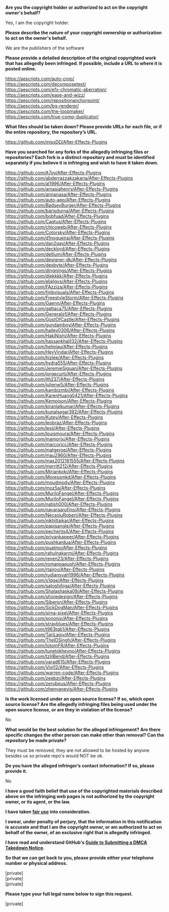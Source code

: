 **Are you the copyright holder or authorized to act on the copyright owner's behalf?**

Yes, I am the copyright holder.

**Please describe the nature of your copyright ownership or authorization to act on the owner's behalf.**

We are the publishers of the software

**Please provide a detailed description of the original copyrighted work that has allegedly been infringed. If possible, include a URL to where it is posted online.**

https://aescripts.com/auto-crop/  
https://aescripts.com/decomposetext/  
https://aescripts.com/efx-chromatic-aberration/  
https://aescripts.com/ease-and-wizz/  
https://aescripts.com/repositionanchorpoint/  
https://aescripts.com/bg-renderer/  
https://aescripts.com/the-loopmaker/  
https://aescripts.com/true-comp-duplicator/  

**What files should be taken down? Please provide URLs for each file, or if the entire repository, the repository’s URL.**

https://github.com/missDD/After-Effects-Plugins

**Have you searched for any forks of the allegedly infringing files or repositories? Each fork is a distinct repository and must be identified separately if you believe it is infringing and wish to have it taken down.**

https://github.com/A7oy/After-Effects-Plugins  
https://github.com/abderrazzakzakaria/After-Effects-Plugins  
https://github.com/al1996/After-Effects-Plugins  
https://github.com/amasiahenry/After-Effects-Plugins  
https://github.com/annanasa/After-Effects-Plugins  
https://github.com/auto-aep/After-Effects-Plugins  
https://github.com/BadseyBurger/After-Effects-Plugins  
https://github.com/barisdurna/After-Effects-Plugins  
https://github.com/bobfuad/After-Effects-Plugins  
https://github.com/Caqtus/After-Effects-Plugins  
https://github.com/chicoweb/After-Effects-Plugins  
https://github.com/Cotorsky/After-Effects-Plugins  
https://github.com/d1nogueira/After-Effects-Plugins  
https://github.com/dan2qay/After-Effects-Plugins  
https://github.com/decklord/After-Effects-Plugins  
https://github.com/dellium/After-Effects-Plugins  
https://github.com/designer-dk/After-Effects-Plugins  
https://github.com/dexbyte/After-Effects-Plugins  
https://github.com/dingnings/After-Effects-Plugins  
https://github.com/djekkkk/After-Effects-Plugins  
https://github.com/elielgvs/After-Effects-Plugins  
https://github.com/FAzziza/After-Effects-Plugins  
https://github.com/fmbvisuals/After-Effects-Plugins  
https://github.com/FreestyleStorm/After-Effects-Plugins  
https://github.com/Gaenn/After-Effects-Plugins  
https://github.com/gattaca75/After-Effects-Plugins  
https://github.com/Generalzf/After-Effects-Plugins  
https://github.com/GostOfCastle/After-Effects-Plugins  
https://github.com/gundamboy/After-Effects-Plugins  
https://github.com/hailey0306/After-Effects-Plugins  
https://github.com/HakiNishi/After-Effects-Plugins  
https://github.com/hassankhalil32/After-Effects-Plugins  
https://github.com/helmiau/After-Effects-Plugins  
https://github.com/HeyVindar/After-Effects-Plugins  
https://github.com/hizlee/After-Effects-Plugins  
https://github.com/hydra555/After-Effects-Plugins  
https://github.com/JeremieSiguan/After-Effects-Plugins  
https://github.com/jorgecurti/After-Effects-Plugins  
https://github.com/jth237/After-Effects-Plugins  
https://github.com/julienw5/After-Effects-Plugins  
https://github.com/kambizmbi/After-Effects-Plugins  
https://github.com/KarenHuang0421/After-Effects-Plugins  
https://github.com/Kempison/After-Effects-Plugins  
https://github.com/kiranlalkumar/After-Effects-Plugins  
https://github.com/kunalsagar392/After-Effects-Plugins  
https://github.com/Kutey/After-Effects-Plugins  
https://github.com/leobraz/After-Effects-Plugins  
https://github.com/lesjj/After-Effects-Plugins  
https://github.com/louismoura/After-Effects-Plugins  
https://github.com/mamorix/After-Effects-Plugins  
https://github.com/marcoricc/After-Effects-Plugins  
https://github.com/matgeroe/After-Effects-Plugins  
https://github.com/mau2960/After-Effects-Plugins  
https://github.com/max2012181555/After-Effects-Plugins  
https://github.com/merritt212/After-Effects-Plugins  
https://github.com/Miriankoki/After-Effects-Plugins  
https://github.com/Moressmkd/After-Effects-Plugins  
https://github.com/moudmody/After-Effects-Plugins  
https://github.com/moz5a/After-Effects-Plugins  
https://github.com/MuriloFangel/After-Effects-Plugins  
https://github.com/MuriloFangel/After-Effects-Plugins  
https://github.com/natish000/After-Effects-Plugins  
https://github.com/nayaraarufino/After-Effects-Plugins  
https://github.com/NecsoiuRobert/After-Effects-Plugins  
https://github.com/nikhiltaikar/After-Effects-Plugins  
https://github.com/papisangle/After-Effects-Plugins  
https://github.com/pecherits4/After-Effects-Plugins  
https://github.com/priyankapeer/After-Effects-Plugins  
https://github.com/pushkardua/After-Effects-Plugins  
https://github.com/quatmo/After-Effects-Plugins  
https://github.com/rahulnakarmi/After-Effects-Plugins  
https://github.com/reven23/After-Effects-Plugins  
https://github.com/romanpapush/After-Effects-Plugins  
https://github.com/rtairov/After-Effects-Plugins  
https://github.com/rudiansyah1996/After-Effects-Plugins  
https://github.com/s1dge/After-Effects-Plugins  
https://github.com/satoshihiga/After-Effects-Plugins  
https://github.com/Shalashaska09/After-Effects-Plugins  
https://github.com/shixiedesign/After-Effects-Plugins  
https://github.com/Siberon/After-Effects-Plugins  
https://github.com/SickDogMan/After-Effects-Plugins  
https://github.com/sima-pixel/After-Effects-Plugins  
https://github.com/sononix/After-Effects-Plugins  
https://github.com/strayblues/After-Effects-Plugins  
https://github.com/t963tgb1/After-Effects-Plugins  
https://github.com/TariLaisy/After-Effects-Plugins  
https://github.com/TheIDSingh/After-Effects-Plugins  
https://github.com/totomFR/After-Effects-Plugins  
https://github.com/tunetokheyno/After-Effects-Plugins  
https://github.com/tzlilBend/After-Effects-Plugins  
https://github.com/varad615/After-Effects-Plugins  
https://github.com/Viol12/After-Effects-Plugins  
https://github.com/warren-code/After-Effects-Plugins  
https://github.com/zeebzr/After-Effects-Plugins  
https://github.com/zerubeus/After-Effects-Plugins  
https://github.com/zhenyanevis/After-Effects-Plugins  

**Is the work licensed under an open source license? If so, which open source license? Are the allegedly infringing files being used under the open source license, or are they in violation of the license?**

No

**What would be the best solution for the alleged infringement? Are there specific changes the other person can make other than removal? Can the repository be made private?**

They must be removed, they are not allowed to be hosted by anyone besides us so private repo's would NOT be ok.

**Do you have the alleged infringer’s contact information? If so, please provide it.**

No

**I have a good faith belief that use of the copyrighted materials described above on the infringing web pages is not authorized by the copyright owner, or its agent, or the law.**

**I have taken <a href="https://www.lumendatabase.org/topics/22">fair use</a> into consideration.**

**I swear, under penalty of perjury, that the information in this notification is accurate and that I am the copyright owner, or am authorized to act on behalf of the owner, of an exclusive right that is allegedly infringed.**

**I have read and understand GitHub's <a href="https://help.github.com/articles/guide-to-submitting-a-dmca-takedown-notice/">Guide to Submitting a DMCA Takedown Notice</a>.**

**So that we can get back to you, please provide either your telephone number or physical address.**

[private]  
[private]  
[private]

**Please type your full legal name below to sign this request.**

[private]
